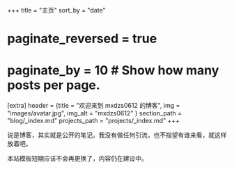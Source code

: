 +++
title = "主页"
sort_by = "date"
# paginate_reversed = true
# paginate_by = 10  # Show how many posts per page.

[extra]
header = {title = "欢迎来到 mxdzs0612 的博客", img = "images/avatar.jpg", img_alt = "mxdzs0612" }
section_path = "blog/_index.md"
projects_path = "projects/_index.md"
+++

说是博客，其实就是公开的笔记。我没有做任何引流，也不指望有谁来看，就这样放着吧。

本站模板短期应该不会再更换了，内容仍在建设中。